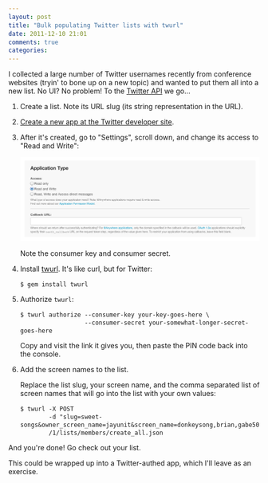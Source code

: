 ```yaml
---
layout: post
title: "Bulk populating Twitter lists with twurl"
date: 2011-12-10 21:01
comments: true
categories: 
---
```


I collected a large number of Twitter usernames recently from conference websites (tryin' to bone up on a new topic) and wanted to put them all into a new list.  No UI?  No problem!  To the [Twitter API](http://api.twitter.com/1/lists/members/create_all.format) we go...

1. Create a list.  Note its URL slug (its string representation in the URL).

2. [Create a new app at the Twitter developer site](https://dev.twitter.com/apps/new).

3. After it's created, go to "Settings", scroll down, and change its access to "Read and Write":

   <img src="/images/2011_12_11_twitter_application_access.png">

   Note the consumer key and consumer secret.

4. Install [twurl](https://github.com/marcel/twurl).  It's like curl, but for Twitter:

       $ gem install twurl

5. Authorize `twurl`:

       $ twurl authorize --consumer-key your-key-goes-here \
                         --consumer-secret your-somewhat-longer-secret-goes-here

   Copy and visit the link it gives you, then paste the PIN code back into the console.

6. Add the screen names to the list.

   Replace the list slug, your screen name, and the comma separated list of screen names that will go into the list with your own values:

       $ twurl -X POST
               -d "slug=sweet-songs&owner_screen_name=jayunit&screen_name=donkeysong,brian,gabe5000"
               /1/lists/members/create_all.json

And you're done!  Go check out your list.

This could be wrapped up into a Twitter-authed app, which I'll leave as an exercise.
